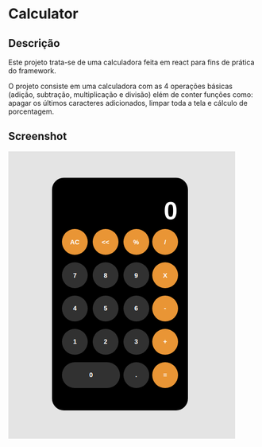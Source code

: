 # Calculator

## Descrição

Este projeto trata-se de uma calculadora feita em react para fins de prática do framework.

O projeto consiste em uma calculadora com as 4 operações básicas (adição, subtração, multiplicação e divisão) elém de conter funções como: apagar os últimos caracteres adicionados, limpar toda a tela e cálculo de porcentagem.

## Screenshot

![imagem da calculadora](./screenshot-calculator.png)